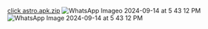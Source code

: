 [click astro.apk.zip](https://github.com/user-attachments/files/17002443/click.astro.apk.zip)
![WhatsApp Imageo 2024-09-14 at 5 43 12 PM](https://github.com/user-attachments/assets/98aa39fd-029f-407b-b6c3-6fd07d203ec0)
![WhatsApp Image 2024-09-14 at 5 43 12 PM](https://github.com/user-attachments/assets/3d3b5916-8068-4f47-8254-8b33a24439b9)
